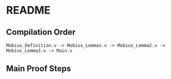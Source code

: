 # README

##  Compilation Order

```pseudocode
Mobius_Definition.v -> Mobius_Lemmas.v -> Mobius_Lemma2.v -> Mobius_Lemma3.v -> Main.v
```

##  Main Proof Steps 

